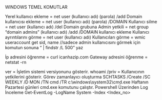 WINDOWS TEMEL KOMUTLAR

Yerel kullanıcı ekleme		=	net user (kullanıcı adı) (parola) /add
Domain kullanıcısı ekleme	=	net user (kullanıcı adı) (parola) /DOMAIN
Kullanıcı silme			=	net user (kullanıcı adı) /del
Domain grubuna Admin yetkili 	=	net group “domain admins” (kullanıcı adı) /add /DOMAIN
kullanıcı ekleme
Kullanıcı ayrıntılarını görme	=	net user (kullanıcı adı)
Kullanıcıları görme		=	wmic useraccount get sid, name  //sadece admin kullanıcısını görmek
      					için komutun sonuna “ | findstr /L 500” yaz	

İp adresini öğrenme		=	curl icanhazip.com
Gateway adresini öğrenme	=	netstat -rn

ver				=	İşletim sistemi versiyonunu gösterir.
whoami /priv			=	Kullanıcının yetkilerini gösterir.
Görev zamanlayıcı oluşturma
SCHTASKS /Create /SC WEEKLY /D MON /TN cmd /TR c:\windows\system32\cmd.exe
Haftanın Pazartesi günleri cmd.exe komutunu çalıştır.
Powershell Üzerinden Log İnceleme
Get-EventLog -LogName System -Index <Index_no> 
